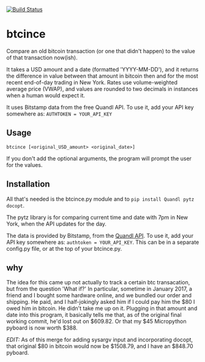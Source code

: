 [![Build Status](https://travis-ci.org/rveeblefetzer/btcince.svg?branch=master)](https://travis-ci.org/rveeblefetzer/btcince)

# btcince
Compare an old bitcoin transaction (or one that didn't happen) to the value of
that transaction now(ish).

It takes a USD amount and a date (formatted 'YYYY-MM-DD'), and it returns the
difference in value between that amount in bitcoin then and for the most recent
end-of-day trading in New York. Rates use volume-weighted average price (VWAP),
and values are rounded to two decimals in instances when a human would expect
it.

It uses Bitstamp data from the free Quandl API. To use it, add your API key
somewhere as: `AUTHTOKEN = YOUR_API_KEY`

## Usage
`btcince [<original_USD_amount> <original_date>]`

If you don't add the optional arguments, the program will prompt the user for
the values.

## Installation
All that's needed is the btcince.py module and to `pip install Quandl pytz
docopt`. 

The pytz library is for comparing current time and date with 7pm in New York,
when the API updates for the day.

The data is provided by Bitstamp, from the [Quandl
API](https://www.quandl.com/data/BITSTAMP-Bitstamp).  To use it, add your API
key somewhere as: `authtoken = YOUR_API_KEY`. This can be in a separate
config.py file, or at the top of your btcince.py.

## why
The idea for this came up not actually to track a certain btc transacation, but
from the question 'What if?' In particular, sometime in January 2017, a friend
and I bought some hardware online, and we bundled our order and shipping. He paid,
and I half-jokingly asked him if I could pay him the $80 I owed him in bitcoin.
He didn't take me up on it. Plugging in that amount and date into this
program, it basically tells me that, as of the original final working commit,
he'd lost out on $609.82. Or that my $45 Micropython pyboard is now worth $388.

*EDIT:* As of this merge for adding sysargv input and incorporating docopt, that
original $80 in bitcoin would now be $1508.79, and I have an $848.70 pyboard. 

